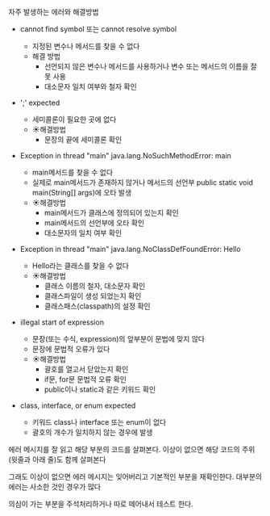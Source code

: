 자주 발생하는 에러와 해결방법

- cannot find symbol 또는 cannot resolve symbol
    - 지정된 변수나 메서드를 찾을 수 없다
    - 해결 방법
        - 선언되지 않은 변수나 메서드를 사용하거나 변수 또는 메서드의 이름을 잘못 사용
        - 대소문자 일치 여부와 철자 확인

- ';' expected
    - 세미콜론이 필요한 곳에 없다
    - ☀️해결방법
        - 문장의 끝에 세미콜론 확인

- Exception in thread "main" java.lang.NoSuchMethodError: main
    - main메서드를 찾을 수 없다
    - 실제로 main메서드가 존재하지 않거나 메서드의 선언부 public static void main(String[] args)에 오타 발생
    - ☀️해결방법
        - main메서드가 클래스에 정의되어 있는지 확인
        - main메서드의 선언부에 오타 확인
        - 대소문자의 일치 여부 확인

- Exception in thread "main" java.lang.NoClassDefFoundError: Hello
    - Hello라는 클래스를 찾을 수 없다
    - ☀️해결방법
        - 클래스 이름의 철자, 대소문자 확인
        - 클래스파일이 생성 되었는지 확인
        - 클래스패스(classpath)의 설정 확인

- illegal start of expression
    - 문장(또는 수식, expression)의 앞부분이 문법에 맞지 않다
    - 문장에 문법적 오류가 있다
    - ☀️해결방법
        - 괄호를 열고서 닫았는지 확인
        - if문, for문 문법적 오류 확인
        - public이나 static과 같은 키워드 확인

- class, interface, or enum expected
    - 키워드 class나 interface 또는 enum이 없다
    - 괄호의 개수가 일치하지 않는 경우에 발생


에러 메시지를 잘 읽고 해당 부분의 코드를 살펴본다.
이상이 없으면 해당 코드의 주위(윗줄과 아래 줄)도 함께 살펴본다

그래도 이상이 없으면 에러 메시지는 잊어버리고 기본적인 부분을 재확인한다.
대부분의 에러는 사소한 것인 경우가 많다

의심이 가는 부분을 주석처리하거나 따로 떼어내서 테스트 한다.
